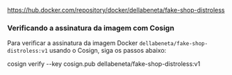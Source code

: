 https://hub.docker.com/repository/docker/dellabeneta/fake-shop-distroless

### Verificando a assinatura da imagem com Cosign

Para verificar a assinatura da imagem Docker `dellabeneta/fake-shop-distroless:v1` usando o Cosign, siga os passos abaixo:

cosign verify --key cosign.pub  dellabeneta/fake-shop-distroless:v1